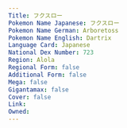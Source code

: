 ```yaml
---
﻿Title: フクスロー
Pokemon Name Japanese: フクスロー
Pokemon Name German: Arboretoss
Pokemon Name English: Dartrix
Language Card: Japanese
National Dex Number: 723
Region: Alola
Regional Form: false
Additional Form: false
Mega: false
Gigantamax: false
Cover: false
Link: 
Owned: 
---
```

